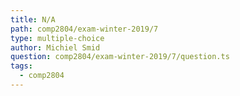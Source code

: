 ```yaml
---
title: N/A
path: comp2804/exam-winter-2019/7
type: multiple-choice
author: Michiel Smid
question: comp2804/exam-winter-2019/7/question.ts
tags:
  - comp2804
---
```


